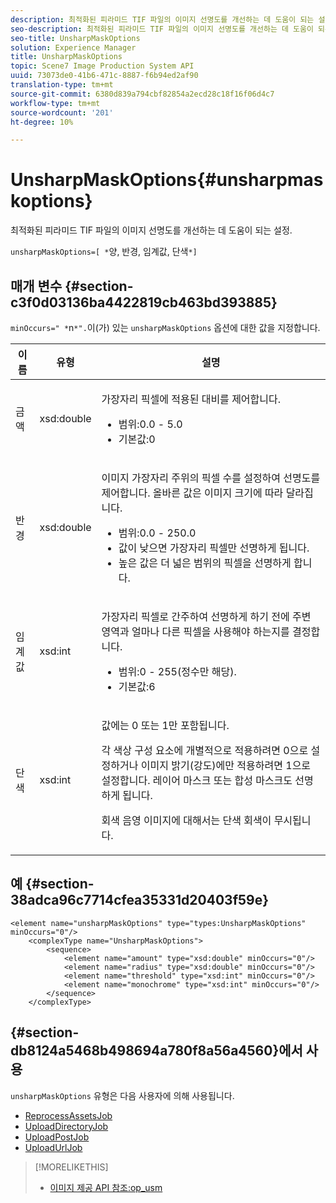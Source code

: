 ```yaml
---
description: 최적화된 피라미드 TIF 파일의 이미지 선명도를 개선하는 데 도움이 되는 설정.
seo-description: 최적화된 피라미드 TIF 파일의 이미지 선명도를 개선하는 데 도움이 되는 설정.
seo-title: UnsharpMaskOptions
solution: Experience Manager
title: UnsharpMaskOptions
topic: Scene7 Image Production System API
uuid: 73073de0-41b6-471c-8887-f6b94ed2af90
translation-type: tm+mt
source-git-commit: 6380d839a794cbf82854a2ecd28c18f16f06d4c7
workflow-type: tm+mt
source-wordcount: '201'
ht-degree: 10%

---
```



# UnsharpMaskOptions{#unsharpmaskoptions}

최적화된 피라미드 TIF 파일의 이미지 선명도를 개선하는 데 도움이 되는 설정.

`unsharpMaskOptions=[ *`양, 반경, 임계값, 단색`*]`

## 매개 변수 {#section-c3f0d03136ba4422819cb463bd393885}

`minOccurs=" *`n`*".`이(가) 있는 `unsharpMaskOptions` 옵션에 대한 값을 지정합니다.

<table id="table_D1392963C5694969A9D546F82DB6F45C">
 <thead>
  <tr>
   <th colname="col1" class="entry"> 이름 </th>
   <th colname="col2" class="entry"> 유형 </th>
   <th colname="col3" class="entry"> 설명 </th>
  </tr>
 </thead>
 <tbody>
  <tr>
   <td colname="col1"><span class="codeph"><span class="varname"> 금액</span></span></td>
   <td colname="col2"><span class="codeph"> xsd:double</span></td>
   <td colname="col3"><p>가장자리 픽셀에 적용된 대비를 제어합니다. 
     <ul id="ul_7AA17E354EE64BC4A5BEAE853FF17191">
      <li id="li_42FB21C7ED884E1DB03274130B8DCB10">범위:0.0 - 5.0 </li>
      <li id="li_E980CAA1A9C54D60A121F21C964820FF">기본값:0 </li>
     </ul></p></td>
  </tr>
  <tr>
   <td colname="col1"><span class="codeph"><span class="varname"> 반경</span></span></td>
   <td colname="col2"><span class="codeph"> xsd:double</span></td>
   <td colname="col3"><p>이미지 가장자리 주위의 픽셀 수를 설정하여 선명도를 제어합니다. 올바른 값은 이미지 크기에 따라 달라집니다. 
     <ul id="ul_D4391CD407DE4B48AF4523EBD85D0D40">
      <li id="li_8AEF11A489484EFD91416F8A03C4DB25">범위:0.0 - 250.0 </li>
      <li id="li_9F1D1B52AFBA46B8BDCDF99A21140002">값이 낮으면 가장자리 픽셀만 선명하게 됩니다. </li>
      <li id="li_7D9FD8AA4899404283D7AB596364A4AF">높은 값은 더 넓은 범위의 픽셀을 선명하게 합니다. </li>
     </ul></p></td>
  </tr>
  <tr>
   <td colname="col1"><span class="codeph"><span class="varname"> 임계값</span></span></td>
   <td colname="col2"><span class="codeph"> xsd:int</span></td>
   <td colname="col3"><p>가장자리 픽셀로 간주하여 선명하게 하기 전에 주변 영역과 얼마나 다른 픽셀을 사용해야 하는지를 결정합니다. 
     <ul id="ul_117E556E3ECF42CC878DD80D338D19CA">
      <li id="li_CFEE76DB78BF437E8463C9089486F8A6">범위:0 - 255(정수만 해당). </li>
      <li id="li_77113DC2698A4D48B11288718766E6A2">기본값:6 </li>
     </ul></p></td>
  </tr>
  <tr>
   <td colname="col1"><span class="codeph"><span class="varname"> 단색</span></span></td>
   <td colname="col2"><span class="codeph"> xsd:int</span></td>
   <td colname="col3"><p>값에는 <span class="codeph"> 0</span> 또는 <span class="codeph"> 1</span>만 포함됩니다. </p><p>각 색상 구성 요소에 개별적으로 적용하려면 <span class="codeph"> 0</span>으로 설정하거나 이미지 밝기(강도)에만 적용하려면 <span class="codeph"> 1</span>으로 설정합니다. 레이어 마스크 또는 합성 마스크도 선명하게 됩니다. </p><p><span class="codeph"><span class="varname"> 회색 </span></span> 음영 이미지에 대해서는 단색 회색이 무시됩니다. </p></td>
  </tr>
 </tbody>
</table>

## 예 {#section-38adca96c7714cfea35331d20403f59e}

```
<element name="unsharpMaskOptions" type="types:UnsharpMaskOptions" minOccurs="0"/>
    <complexType name="UnsharpMaskOptions">
        <sequence>
            <element name="amount" type="xsd:double" minOccurs="0"/>
            <element name="radius" type="xsd:double" minOccurs="0"/>
            <element name="threshold" type="xsd:int" minOccurs="0"/>
            <element name="monochrome" type="xsd:int" minOccurs="0"/>        
        </sequence>
    </complexType>
```

## {#section-db8124a5468b498694a780f8a56a4560}에서 사용

`unsharpMaskOptions` 유형은 다음 사용자에 의해 사용됩니다.

* [ReprocessAssetsJob](../../types/c-data-types/r-reprocess-assets-job.md#reference-a303f7832ae44fdab1dca7cc8bef3fa3)
* [UploadDirectoryJob](../../types/c-data-types/r-upload-directory-job.md#reference-e707ebf53b074c49ad983d1886e0bbb6)
* [UploadPostJob](../../types/c-data-types/r-upload-post-job.md#reference-bca2339b593f4637a687c33937215ef4)
* [UploadUrlJob](../../types/c-data-types/r-upload-urls-job.md#reference-8e9bc895268c4321b233dbeadc990398)

>[!MORELIKETHIS]
>
>* [이미지 제공 API 참조:op_usm](https://docs.adobe.com/content/help/en/dynamic-media-developer-resources/image-serving-api/image-serving-api/http-protocol-reference/command-reference/r-op-usm.html)

